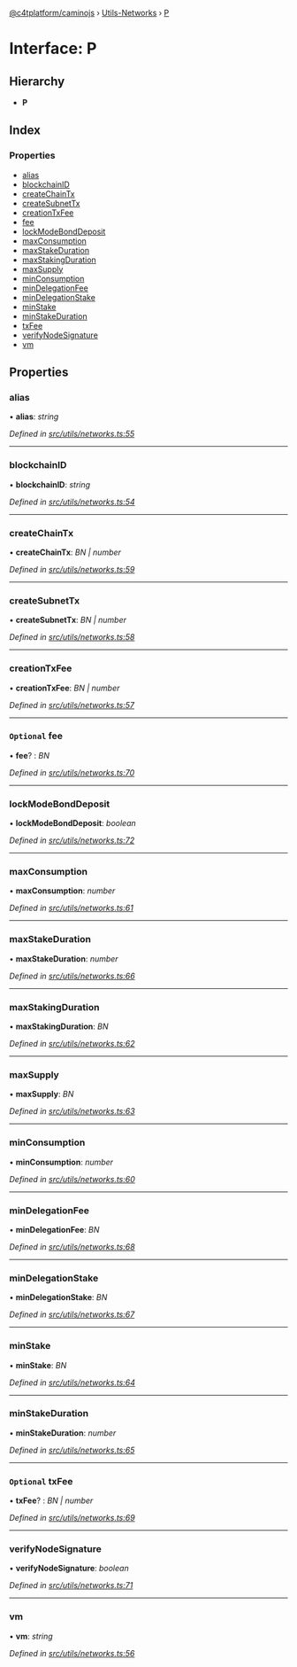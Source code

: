 [@c4tplatform/caminojs](../api.md) › [Utils-Networks](../modules/utils_networks.md) › [P](utils_networks.p.md)

# Interface: P

## Hierarchy

* **P**

## Index

### Properties

* [alias](utils_networks.p.md#alias)
* [blockchainID](utils_networks.p.md#blockchainid)
* [createChainTx](utils_networks.p.md#createchaintx)
* [createSubnetTx](utils_networks.p.md#createsubnettx)
* [creationTxFee](utils_networks.p.md#creationtxfee)
* [fee](utils_networks.p.md#optional-fee)
* [lockModeBondDeposit](utils_networks.p.md#lockmodebonddeposit)
* [maxConsumption](utils_networks.p.md#maxconsumption)
* [maxStakeDuration](utils_networks.p.md#maxstakeduration)
* [maxStakingDuration](utils_networks.p.md#maxstakingduration)
* [maxSupply](utils_networks.p.md#maxsupply)
* [minConsumption](utils_networks.p.md#minconsumption)
* [minDelegationFee](utils_networks.p.md#mindelegationfee)
* [minDelegationStake](utils_networks.p.md#mindelegationstake)
* [minStake](utils_networks.p.md#minstake)
* [minStakeDuration](utils_networks.p.md#minstakeduration)
* [txFee](utils_networks.p.md#optional-txfee)
* [verifyNodeSignature](utils_networks.p.md#verifynodesignature)
* [vm](utils_networks.p.md#vm)

## Properties

###  alias

• **alias**: *string*

*Defined in [src/utils/networks.ts:55](https://github.com/chain4travel/caminojs/blob/ac57b5af/src/utils/networks.ts#L55)*

___

###  blockchainID

• **blockchainID**: *string*

*Defined in [src/utils/networks.ts:54](https://github.com/chain4travel/caminojs/blob/ac57b5af/src/utils/networks.ts#L54)*

___

###  createChainTx

• **createChainTx**: *BN | number*

*Defined in [src/utils/networks.ts:59](https://github.com/chain4travel/caminojs/blob/ac57b5af/src/utils/networks.ts#L59)*

___

###  createSubnetTx

• **createSubnetTx**: *BN | number*

*Defined in [src/utils/networks.ts:58](https://github.com/chain4travel/caminojs/blob/ac57b5af/src/utils/networks.ts#L58)*

___

###  creationTxFee

• **creationTxFee**: *BN | number*

*Defined in [src/utils/networks.ts:57](https://github.com/chain4travel/caminojs/blob/ac57b5af/src/utils/networks.ts#L57)*

___

### `Optional` fee

• **fee**? : *BN*

*Defined in [src/utils/networks.ts:70](https://github.com/chain4travel/caminojs/blob/ac57b5af/src/utils/networks.ts#L70)*

___

###  lockModeBondDeposit

• **lockModeBondDeposit**: *boolean*

*Defined in [src/utils/networks.ts:72](https://github.com/chain4travel/caminojs/blob/ac57b5af/src/utils/networks.ts#L72)*

___

###  maxConsumption

• **maxConsumption**: *number*

*Defined in [src/utils/networks.ts:61](https://github.com/chain4travel/caminojs/blob/ac57b5af/src/utils/networks.ts#L61)*

___

###  maxStakeDuration

• **maxStakeDuration**: *number*

*Defined in [src/utils/networks.ts:66](https://github.com/chain4travel/caminojs/blob/ac57b5af/src/utils/networks.ts#L66)*

___

###  maxStakingDuration

• **maxStakingDuration**: *BN*

*Defined in [src/utils/networks.ts:62](https://github.com/chain4travel/caminojs/blob/ac57b5af/src/utils/networks.ts#L62)*

___

###  maxSupply

• **maxSupply**: *BN*

*Defined in [src/utils/networks.ts:63](https://github.com/chain4travel/caminojs/blob/ac57b5af/src/utils/networks.ts#L63)*

___

###  minConsumption

• **minConsumption**: *number*

*Defined in [src/utils/networks.ts:60](https://github.com/chain4travel/caminojs/blob/ac57b5af/src/utils/networks.ts#L60)*

___

###  minDelegationFee

• **minDelegationFee**: *BN*

*Defined in [src/utils/networks.ts:68](https://github.com/chain4travel/caminojs/blob/ac57b5af/src/utils/networks.ts#L68)*

___

###  minDelegationStake

• **minDelegationStake**: *BN*

*Defined in [src/utils/networks.ts:67](https://github.com/chain4travel/caminojs/blob/ac57b5af/src/utils/networks.ts#L67)*

___

###  minStake

• **minStake**: *BN*

*Defined in [src/utils/networks.ts:64](https://github.com/chain4travel/caminojs/blob/ac57b5af/src/utils/networks.ts#L64)*

___

###  minStakeDuration

• **minStakeDuration**: *number*

*Defined in [src/utils/networks.ts:65](https://github.com/chain4travel/caminojs/blob/ac57b5af/src/utils/networks.ts#L65)*

___

### `Optional` txFee

• **txFee**? : *BN | number*

*Defined in [src/utils/networks.ts:69](https://github.com/chain4travel/caminojs/blob/ac57b5af/src/utils/networks.ts#L69)*

___

###  verifyNodeSignature

• **verifyNodeSignature**: *boolean*

*Defined in [src/utils/networks.ts:71](https://github.com/chain4travel/caminojs/blob/ac57b5af/src/utils/networks.ts#L71)*

___

###  vm

• **vm**: *string*

*Defined in [src/utils/networks.ts:56](https://github.com/chain4travel/caminojs/blob/ac57b5af/src/utils/networks.ts#L56)*
